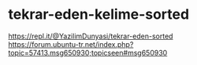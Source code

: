 # tekrar-eden-kelime-sorted<br>
https://repl.it/@YazilimDunyasi/tekrar-eden-sorted<br>
https://forum.ubuntu-tr.net/index.php?topic=57413.msg650930;topicseen#msg650930
